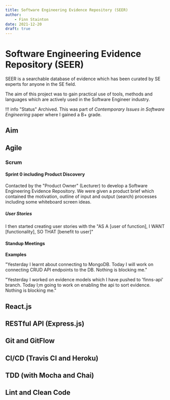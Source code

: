 ```yaml
---
title: Software Engineering Evidence Repository (SEER)
author:
    - Finn Stainton
date: 2021-12-20
draft: true
---
```

# Software Engineering Evidence Repository (SEER)

SEER is a searchable database of evidence which has been curated by SE experts for anyone in the SE field.

The aim of this project was to gain practical use of tools, methods and languages which are actively used in the Software Engineer industry.

<!-- more -->

!!! info "Status"
    Archived. This was part of *Contemporary Issues in Software Engineering* paper where I gained a B+ grade.

## Aim


## Agile

### Scrum

#### Sprint 0 including Product Discovery

Contacted by the "Product Owner" (Lecturer) to develop a Software Engineering Evidence Repository. We were given a product brief which contained the motivation, outline of input and output (search) processes including some whiteboard screen ideas.

##### User Stories

I then started creating user stories with the "AS A [user of function], I WANT [functionality], SO THAT [benefit to user]"

#### Standup Meetings

**Examples**

"Yesterday I learnt about connecting to MongoDB. Today I will work on connecting CRUD API endpoints to the DB. Nothing is blocking me."

"Yesterday I worked on evidence models which I have pushed to 'finns-api' branch. Today I;m going to work on enabling the api to sort evidence. Nothing is blocking me." 

## React.js

## RESTful API (Express.js)

## Git and GitFlow

## CI/CD (Travis CI and Heroku)

## TDD (with Mocha and Chai)

## Lint and Clean Code

## 
